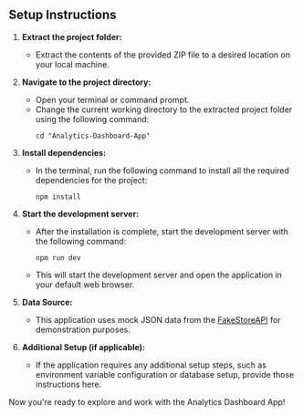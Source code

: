 ## Setup Instructions

1. **Extract the project folder:**
   - Extract the contents of the provided ZIP file to a desired location on your local machine.

2. **Navigate to the project directory:**
   - Open your terminal or command prompt.
   - Change the current working directory to the extracted project folder using the following command:
     ```
     cd "Analytics-Dashboard-App"
     ```

3. **Install dependencies:**
   - In the terminal, run the following command to install all the required dependencies for the project:
     ```
     npm install
     ```

4. **Start the development server:**
   - After the installation is complete, start the development server with the following command:
     ```
     npm run dev
     ```
   - This will start the development server and open the application in your default web browser.

5. **Data Source:**
   - This application uses mock JSON data from the [FakeStoreAPI](https://fakestoreapi.com/docs) for demonstration purposes.

6. **Additional Setup (if applicable):**
   - If the application requires any additional setup steps, such as environment variable configuration or database setup, provide those instructions here.

Now you're ready to explore and work with the Analytics Dashboard App!